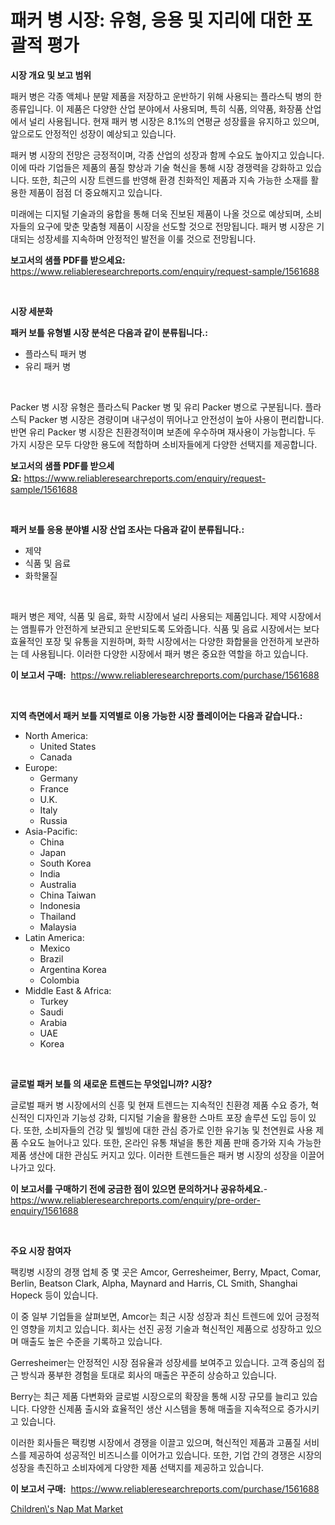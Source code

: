 <p><h1>패커 병 시장: 유형, 응용 및 지리에 대한 포괄적 평가</h1></p><p><strong>시장 개요 및 보고 범위</strong></p>
<p><p>패커 병은 각종 액체나 분말 제품을 저장하고 운반하기 위해 사용되는 플라스틱 병의 한 종류입니다. 이 제품은 다양한 산업 분야에서 사용되며, 특히 식품, 의약품, 화장품 산업에서 널리 사용됩니다. 현재 패커 병 시장은 8.1%의 연평균 성장률을 유지하고 있으며, 앞으로도 안정적인 성장이 예상되고 있습니다. </p><p>패커 병 시장의 전망은 긍정적이며, 각종 산업의 성장과 함께 수요도 높아지고 있습니다. 이에 따라 기업들은 제품의 품질 향상과 기술 혁신을 통해 시장 경쟁력을 강화하고 있습니다. 또한, 최근의 시장 트렌드를 반영해 환경 친화적인 제품과 지속 가능한 소재를 활용한 제품이 점점 더 중요해지고 있습니다. </p><p>미래에는 디지털 기술과의 융합을 통해 더욱 진보된 제품이 나올 것으로 예상되며, 소비자들의 요구에 맞춘 맞춤형 제품이 시장을 선도할 것으로 전망됩니다. 패커 병 시장은 기대되는 성장세를 지속하며 안정적인 발전을 이룰 것으로 전망됩니다.</p></p>
<p><strong>보고서의 샘플 PDF를 받으세요:</strong> <a href="https://www.reliableresearchreports.com/enquiry/request-sample/1561688">https://www.reliableresearchreports.com/enquiry/request-sample/1561688</a></p>
<p>&nbsp;</p>
<p><strong>시장 세분화</strong></p>
<p><strong>패커 보틀 유형별 시장 분석은 다음과 같이 분류됩니다.:</strong></p>
<p><ul><li>플라스틱 패커 병</li><li>유리 패커 병</li></ul></p>
<p>&nbsp;</p>
<p><p>Packer 병 시장 유형은 플라스틱 Packer 병 및 유리 Packer 병으로 구분됩니다. 플라스틱 Packer 병 시장은 경량이며 내구성이 뛰어나고 안전성이 높아 사용이 편리합니다. 반면 유리 Packer 병 시장은 친환경적이며 보존에 우수하며 재사용이 가능합니다. 두 가지 시장은 모두 다양한 용도에 적합하며 소비자들에게 다양한 선택지를 제공합니다.</p></p>
<p><strong>보고서의 샘플 PDF를 받으세요:</strong>&nbsp;<a href="https://www.reliableresearchreports.com/enquiry/request-sample/1561688">https://www.reliableresearchreports.com/enquiry/request-sample/1561688</a></p>
<p>&nbsp;</p>
<p><strong> 패커 보틀 응용 분야별 시장 산업 조사는 다음과 같이 분류됩니다.:</strong></p>
<p><ul><li>제약</li><li>식품 및 음료</li><li>화학물질</li></ul></p>
<p>&nbsp;</p>
<p><p>패커 병은 제약, 식품 및 음료, 화학 시장에서 널리 사용되는 제품입니다. 제약 시장에서는 앰픨류가 안전하게 보관되고 운반되도록 도와줍니다. 식품 및 음료 시장에서는 보다 효율적인 포장 및 유통을 지원하며, 화학 시장에서는 다양한 화합물을 안전하게 보관하는 데 사용됩니다. 이러한 다양한 시장에서 패커 병은 중요한 역할을 하고 있습니다.</p></p>
<p><strong>이 보고서 구매:</strong>&nbsp; <a href="https://www.reliableresearchreports.com/purchase/1561688">https://www.reliableresearchreports.com/purchase/1561688</a></p>
<p>&nbsp;</p>
<p><strong>지역 측면에서 패커 보틀 지역별로 이용 가능한 시장 플레이어는 다음과 같습니다.:</strong></p>
<p><ul>
    <li>
        North America:
        <ul>
            <li>United States</li>
            <li>Canada</li>
        </ul>
    </li>
    <li>
        Europe:
        <ul>
            <li>Germany</li>
            <li>France</li>
            <li>U.K.</li>
            <li>Italy</li>
            <li>Russia</li>
        </ul>
    </li>
    <li>
        Asia-Pacific:
        <ul>
            <li>China</li>
            <li>Japan</li>
            <li>South Korea</li>
            <li>India</li>
            <li>Australia</li>
            <li>China Taiwan</li>
            <li>Indonesia</li>
            <li>Thailand</li>
            <li>Malaysia</li>
        </ul>
    </li>
    <li>
        Latin America:
        <ul>
            <li>Mexico</li>
            <li>Brazil</li>
            <li>Argentina Korea</li>
            <li>Colombia</li>
        </ul>
    </li>
    <li>
        Middle East & Africa:
        <ul>
            <li>Turkey</li>
            <li>Saudi</li>
            <li>Arabia</li>
            <li>UAE</li>
            <li>Korea</li>
        </ul>
    </li>
    </ul></p>
<p>&nbsp;</p>
<p><strong>글로벌 패커 보틀 의 새로운 트렌드는 무엇입니까? 시장?</strong></p>
<p><p>글로벌 패커 병 시장에서의 신흥 및 현재 트렌드는 지속적인 친환경 제품 수요 증가, 혁신적인 디자인과 기능성 강화, 디지털 기술을 활용한 스마트 포장 솔루션 도입 등이 있다. 또한, 소비자들의 건강 및 웰빙에 대한 관심 증가로 인한 유기농 및 천연원료 사용 제품 수요도 늘어나고 있다. 또한, 온라인 유통 채널을 통한 제품 판매 증가와 지속 가능한 제품 생산에 대한 관심도 커지고 있다. 이러한 트렌드들은 패커 병 시장의 성장을 이끌어 나가고 있다.</p></p>
<p><strong>이 보고서를 구매하기 전에 궁금한 점이 있으면 문의하거나 공유하세요.</strong>- <a href="https://www.reliableresearchreports.com/enquiry/pre-order-enquiry/1561688">https://www.reliableresearchreports.com/enquiry/pre-order-enquiry/1561688</a></p>
<p>&nbsp;</p>
<p><strong>주요 시장 참여자</strong></p>
<p><p>팩킹병 시장의 경쟁 업체 중 몇 곳은 Amcor, Gerresheimer, Berry, Mpact, Comar, Berlin, Beatson Clark, Alpha, Maynard and Harris, CL Smith, Shanghai Hopeck 등이 있습니다. </p><p>이 중 일부 기업들을 살펴보면, Amcor는 최근 시장 성장과 최신 트렌드에 있어 긍정적인 영향을 끼치고 있습니다. 회사는 선진 공정 기술과 혁신적인 제품으로 성장하고 있으며 매출도 높은 수준을 기록하고 있습니다.</p><p>Gerresheimer는 안정적인 시장 점유율과 성장세를 보여주고 있습니다. 고객 중심의 접근 방식과 풍부한 경험을 토대로 회사의 매출은 꾸준히 상승하고 있습니다.</p><p>Berry는 최근 제품 다변화와 글로벌 시장으로의 확장을 통해 시장 규모를 늘리고 있습니다. 다양한 신제품 출시와 효율적인 생산 시스템을 통해 매출을 지속적으로 증가시키고 있습니다.</p><p>이러한 회사들은 팩킹병 시장에서 경쟁을 이끌고 있으며, 혁신적인 제품과 고품질 서비스를 제공하여 성공적인 비즈니스를 이어가고 있습니다. 또한, 기업 간의 경쟁은 시장의 성장을 촉진하고 소비자에게 다양한 제품 선택지를 제공하고 있습니다.</p></p>
<p><strong>이 보고서 구매:</strong>&nbsp;&nbsp;<a href="https://www.reliableresearchreports.com/purchase/1561688">https://www.reliableresearchreports.com/purchase/1561688</a></p>
<p><p><a href="https://github.com/edytherolanlouisejk1miz0wig/Market-Research-Report-List-1/blob/main/childrens-nap-mat-market.md">Children\'s Nap Mat Market</a></p></p>
